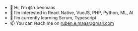 - 👋 Hi, I’m @rubenmaas
- 👀 I’m interested in React Native, VueJS, PHP, Python, ML, AI
- 🌱 I’m currently learning Scrum, Typescript
- 📫 You can reach me on ruben.e.maas@gmail.com
